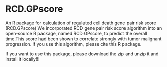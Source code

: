 # RCD.GPscore
 An R package for calculation of regulated cell death gene pair risk score (RCD.GPscore)
 We incorporated RCD gene pair risk score algorithm into an open-source R package, named RCD.GPscore,
 to predict the overall time.This score had been shown to correlate strongly with tumor malignant progression.
 If you use this algorithm, please cite this R package.

 If you want to use this package, please download the zip and unzip it and install it locally!!!
